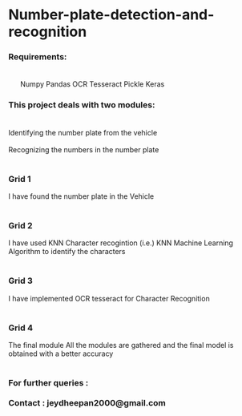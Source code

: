 # Number-plate-detection-and-recognition
<h3>Requirements:<br><br/></h3>
  <ol>Numpy
  Pandas
  OCR Tesseract
  Pickle
  Keras</ol>

<h3>This project deals with two modules:<br><br/></h3>
  Identifying the number plate from the vehicle<br><br/>
  Recognizing the numbers in the number plate<br><br/>
  
 <h3>Grid 1</h3> I have found the number plate in the Vehicle<br><br/>
 <h3>Grid 2</h3> I have used KNN Character recogintion (i.e.) KNN Machine Learning Algorithm to identify the characters<br><br/>
 <h3>Grid 3</h3> I have implemented OCR tesseract for Character Recognition<br><br/>
 <h3>Grid 4</h3> The final module All the modules are gathered and the final model is obtained with a better accuracy<br><br/>
 
 
 <h3>For further queries : <br><br/> 
 Contact : jeydheepan2000@gmail.com</h3>
